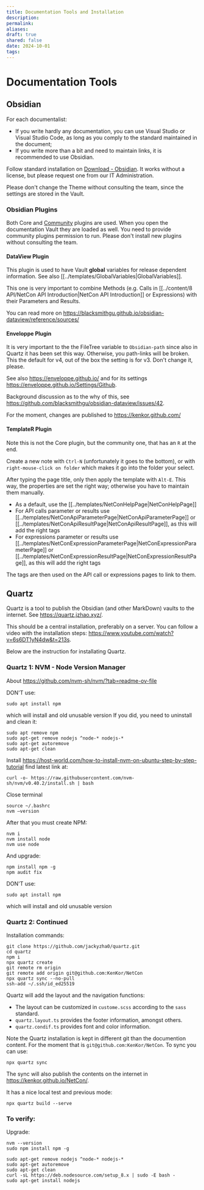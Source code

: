 ```yaml
---
title: Documentation Tools and Installation
description: 
permalink: 
aliases: 
draft: true
shared: false
date: 2024-10-01
tags: 
---
```

# Documentation Tools

## Obsidian 

For each documentalist:

* If you write hardly any documentation, you can use Visual Studio or Visual Studio Code, as long as you comply to the standard maintained in the document;
* If you write more than a bit and need to maintain links, it is recommended to use Obsidian.

Follow standard installation on [Download - Obsidian](https://obsidian.md/download).
It works without a license, but please request one from our IT Administration.

Please don't change the Theme without consulting the team, since the settings are stored in the Vault.
### Obsidian Plugins

Both Core and [Community](https://obsidian.md/community) plugins are used. When you open the documentation Vault they are loaded as well. You need to provide community plugins permission to run. Please don't install new plugins without consulting the team.

#### DataView Plugin

This plugin is used to have Vault **global** variables for release dependent information. See also [[../templates/GlobalVariables|GlobalVariables]].

This one is very important to combine Methods (e.g. Calls in [[../content/8 API/NetCon API Introduction|NetCon API Introduction]] or Expressions) with their Parameters and Results.

You can read more on https://blacksmithgu.github.io/obsidian-dataview/reference/sources/
#### Enveloppe Plugin

It is very important to the the FileTree variable to `Obsidian-path` since also in Quartz it has been set this way. Otherwise, you path-links will be broken. This the default for v4, out of the box the setting is for v3. Don't change it, please.

See also https://enveloppe.github.io/ and for its settings https://enveloppe.github.io/Settings/Github.

Background discussion as to the why of this, see https://github.com/blacksmithgu/obsidian-dataview/issues/42.

For the moment, changes are published to https://kenkor.github.com/
#### TemplateR Plugin

Note this is not the Core plugin, but the community one, that has an `R` at the end. 

Create a new note with `Ctrl-N` (unfortunately it goes to the bottom), or with `right-mouse-click on folder` which makes it go into the folder your select.

After typing the page title, only then apply the template with `Alt-E`. This way, the properties are set the right way; otherwise you have to maintain them manually.

* As a default, use the [[../templates/NetConHelpPage|NetConHelpPage]]
* For API calls parameter or results use [[../templates/NetConApiParameterPage|NetConApiParameterPage]] or [[../templates/NetConApiResultPage|NetConApiResultPage]], as this will add the right tags
* For expressions parameter or results use [[../templates/NetConExpressionParameterPage|NetConExpressionParameterPage]] or [[../templates/NetConExpressionResultPage|NetConExpressionResultPage]], as this will add the right tags

The tags are then used on the API call or expressions pages to link to them.
## Quartz

Quartz is a tool to publish the Obsidian (and other MarkDown) vaults to the internet. See https://quartz.jzhao.xyz/.

This should be a central installation, preferably on a server. You can follow a video with the installation steps: https://www.youtube.com/watch?v=6s6DT1yN4dw&t=213s.

Below are the instruction for installating Quartz.
### Quartz 1: NVM - Node Version Manager

About https://github.com/nvm-sh/nvm/?tab=readme-ov-file

DON'T use: 

	sudo apt install npm

which will install and old unusable version
If you did, you need to uninstall and clean it:

	sudo apt remove npm
	sudo apt-get remove nodejs ^node-* nodejs-*
	sudo apt-get autoremove
	sudo apt-get clean

Install
https://host-world.com/how-to-install-nvm-on-ubuntu-step-by-step-tutorial
find latest link at:

	curl -o- https://raw.githubusercontent.com/nvm-sh/nvm/v0.40.2/install.sh | bash
	
Close terminal
	
	source ~/.bashrc
	nvm –version

After that you must create NPM:

	nvm i
	nvm install node
	nvm use node
	
And upgrade:
	
	npm install npm -g
	npm audit fix
	
DON'T use: 

	sudo apt install npm
	
which will install and old unusable version

### Quartz 2: Continued

Installation commands:
	
	git clone https://github.com/jackyzha0/quartz.git
	cd quartz
	npm i
	npx quartz create 
	git remote rm origin
	git remote add origin git@github.com:KenKor/NetCon
	npx quartz sync --no-pull
	ssh-add ~/.ssh/id_ed25519

Quartz will add the layout and the navigation functions:

* The layout can be customized in `custome.scss` according to the `sass` standard.
* `quartz.layout.ts` provides the footer information, amongst others.
* `quartz.condif.ts` provides font and color information.

Note the Quartz installation is kept in different git than the documention content. For the moment that is `git@github.com:KenKor/NetCon`.
To sync you can use:

	npx quartz sync

The sync will also publish the contents on the internet in https://kenkor.github.io/NetCon/.

It has a nice local test and previous mode:

	npx quartz build --serve

### To verify:

Upgrade:
	
	nvm --version
	sudo npm install npm -g


```
sudo apt-get remove nodejs ^node-* nodejs-*
sudo apt-get autoremove
sudo apt-get clean
curl -sL https://deb.nodesource.com/setup_8.x | sudo -E bash -
sudo apt-get install nodejs
```
